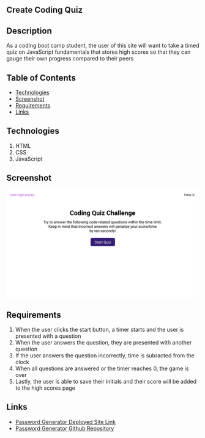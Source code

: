 ## Create Coding Quiz
## Description
As a coding boot camp student, the user of this site will want to take a timed quiz on JavaScript fundamentals that stores high scores so that they can gauge their own progress compared to their peers

## Table of Contents
* [Technologies](#technologies)
* [Screenshot](#screenshot)
* [Requirements](#requirements)
* [Links](#links)


## Technologies
1. HTML
2. CSS
3. JavaScript


## Screenshot
![Screenshot](./assets/images/04-web-apis-homework-demo.gif)

## Requirements
1. When the user clicks the start button, a timer starts and the user is presented with a question
2. When the user answers the question, they are presented with another question
3. If the user answers the question incorrectly, time is subracted from the clock
4. When all questions are answered or the timer reaches 0, the game is over
4. Lastly, the user is able to save their initials and their score will be added to the high scores page

## Links
* [Password Generator Deployed Site Link]() 
* [Password Generator Github Repository]()